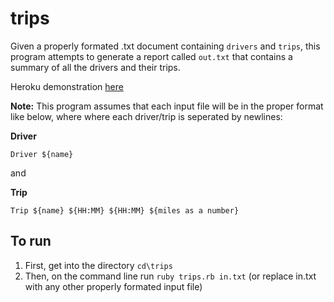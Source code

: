 # trips

Given a properly formated .txt document containing `drivers` and `trips`, this program attempts to generate a report called `out.txt` that contains a summary of all the drivers and their trips.

Heroku demonstration [here](https://arcane-plains-71388.herokuapp.com)


**Note:** This program assumes that each input file will be in the proper format like below, where where each driver/trip is seperated by newlines:

**Driver**

`Driver ${name}`

and 

**Trip**

`Trip ${name} ${HH:MM} ${HH:MM} ${miles as a number}`


## To run ##
1. First, get into the directory `cd\trips` 
2. Then, on the command line run `ruby trips.rb in.txt` (or replace in.txt with any other properly formated input file)

